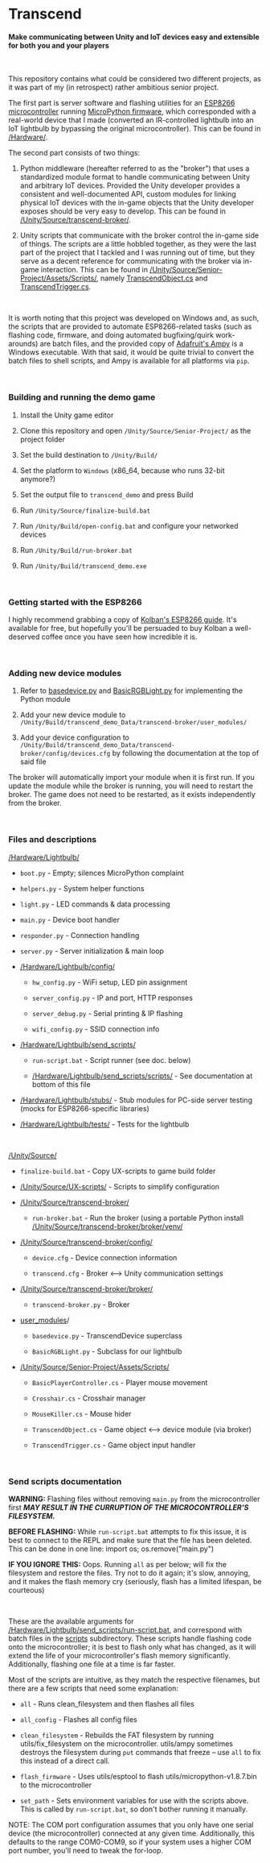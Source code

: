# Transcend
#### Make communicating between Unity and IoT devices easy and extensible for both you and your players

&nbsp;

This repository contains what could be considered two different projects, as it was part of my (in retrospect) rather ambitious senior project.

The first part is server software and flashing utilities for an [ESP8266 microcontroller](https://en.wikipedia.org/wiki/ESP8266) running [MicroPython firmware](https://micropython.org/), which corresponded with a real-world device that I made (converted an IR-controlled lightbulb into an IoT lightbulb by bypassing the original microcontroller). This can be found in [/Hardware/](/Hardware/).

The second part consists of two things:

1) Python middleware (hereafter referred to as the "broker") that uses a standardized module format to handle communicating between Unity and arbitrary IoT devices. Provided the Unity developer provides a consistent and well-documented API, custom modules for linking physical IoT devices with the in-game objects that the Unity developer exposes should be very easy to develop. This can be found in [/Unity/Source/transcend-broker/](/Unity/Source/transcend-broker/).

2) Unity scripts that communicate with the broker control the in-game side of things. The scripts are a little hobbled together, as they were the last part of the project that I tackled and I was running out of time, but they serve as a decent reference for communicating with the broker via in-game interaction. This can be found in [/Unity/Source/Senior-Project/Assets/Scripts/](/Unity/Source/Senior-Project/Assets/Scripts/), namely [TranscendObject.cs](/Unity/Source/Senior-Project/Assets/Scripts/TranscendObject.cs) and [TranscendTrigger.cs](/Unity/Source/Senior-Project/Assets/Scripts/TranscendTrigger.cs).

&nbsp;

It is worth noting that this project was developed on Windows and, as such, the scripts that are provided to automate ESP8266-related tasks (such as flashing code, firmware, and doing automated bugfixing/quirk work-arounds) are batch files, and the provided copy of [Adafruit's Ampy](https://github.com/pycampers/ampy) is a Windows executable. With that said, it would be quite trivial to convert the batch files to shell scripts, and Ampy is available for all platforms via `pip`.

&nbsp;

### Building and running the demo game

1) Install the Unity game editor

2) Clone this repository and open `/Unity/Source/Senior-Project/` as the project folder

3) Set the build destination to `/Unity/Build/`

4) Set the platform to `Windows` (x86\_64, because who runs 32-bit anymore?)

5) Set the output file to `transcend_demo` and press Build

6) Run `/Unity/Source/finalize-build.bat`

7) Run `/Unity/Build/open-config.bat` and configure your networked devices

8) Run `/Unity/Build/run-broker.bat`

9) Run `/Unity/Build/transcend_demo.exe`

&nbsp;

### Getting started with the ESP8266

I highly recommend grabbing a copy of [Kolban's ESP8266 guide](http://neilkolban.com/tech/esp8266/). It's available for free, but hopefully you'll be persuaded to buy Kolban a well-deserved coffee once you have seen how incredible it is.

&nbsp;

### Adding new device modules

1) Refer to [basedevice.py](/Unity/Source/transcend-broker/user_modules/basedevice.py) and [BasicRGBLight.py](/Unity/Source/transcend-broker/user_modules/BasicRGBLight.py) for implementing the Python module

2) Add your new device module to `/Unity/Build/transcend_demo_Data/transcend-broker/user_modules/`

3) Add your device configuration to `/Unity/Build/transcend_demo_Data/transcend-broker/config/devices.cfg` by following the documentation at the top of said file

The broker will automatically import your module when it is first run. If you update the module while the broker is running, you will need to restart the broker. The game does not need to be restarted, as it exists independently from the broker.

&nbsp;

### Files and descriptions

[/Hardware/Lightbulb/](/Hardware/Lightbulb/)

  - `boot.py`    -  Empty; silences MicroPython complaint

  - `helpers.py`    -  System helper functions

  - `light.py`    -  LED commands &amp; data processing

  - `main.py`    -  Device boot handler

  - `responder.py`    -  Connection handling

  - `server.py`    -  Server initialization &amp; main loop

   - [/Hardware/Lightbulb/config/](/Hardware/Lightbulb/config/)

     - `hw_config.py`   -  WiFi setup, LED pin assignment

     - `server_config.py`  -  IP and port, HTTP responses

     - `server_debug.py`  -  Serial printing &amp; IP flashing

     - `wifi_config.py`   -  SSID connection info

  - [/Hardware/Lightbulb/send_scripts/](/Hardware/Lightbulb/send_scripts/)

     - `run-script.bat`   -  Script runner (see doc. below)

    - [/Hardware/Lightbulb/send_scripts/scripts/](/Hardware/Lightbulb/send_scripts/scripts)   -  See documentation at bottom of this file

  - [/Hardware/Lightbulb/stubs/](/Hardware/Lightbulb/stubs)     -  Stub modules for PC-side server testing (mocks for ESP8266-specific libraries)

  - [/Hardware/Lightbulb/tests/](/Hardware/Lightbulb/tests)     -  Tests for the lightbulb

&nbsp;

[/Unity/Source/](/Unity/Source)

  - `finalize-build.bat`   -  Copy UX-scripts to game build folder
  
  - [/Unity/Source/UX-scripts/](/Unity/Source/UX-scripts)    -  Scripts to simplify configuration

  - [/Unity/Source/transcend-broker/](/Unity/Source/transcend-broker)

    - `run-broker.bat` -  Run the broker (using a portable Python install [/Unity/Source/transcend-broker/broker/venv/](/Unity/Source/transcend-broker/broker/venv/)

  - [/Unity/Source/transcend-broker/config/](/Unity/Source/transcend-broker/config)

    - `device.cfg` -  Device connection information

    - `transcend.cfg` -  Broker <--> Unity communication settings

  - [/Unity/Source/transcend-broker/broker/](/Unity/Source/transcend-broker/broker)

    - `transcend-broker.py`   -  Broker

  - [user\_modules](/Unity/Source/transcend-broker/user_modules)/

    - `basedevice.py`  -  TranscendDevice superclass

    - `BasicRGBLight.py` -  Subclass for our lightbulb

  - [/Unity/Source/Senior-Project/Assets/Scripts/](/Unity/Source/Senior-Project/Assets/Scripts)

    - `BasicPlayerController.cs` -  Player mouse movement

    - `Crosshair.cs`   -  Crosshair manager

    - `MouseKiller.cs`  -  Mouse hider

    - `TranscendObject.cs`  -  Game object <--> device module (via broker)

    - `TranscendTrigger.cs`  -  Game object input handler

&nbsp;

### Send scripts documentation

**WARNING:** Flashing files without removing `main.py` from the microcontroller first ***MAY RESULT IN THE CURRUPTION OF THE MICROCONTROLLER'S FILESYSTEM.***

**BEFORE FLASHING:** While `run-script.bat` attempts to fix this issue, it is best to connect to the REPL and make sure that the file has been deleted. This can be done in one line: import os; os.remove("main.py")

**IF YOU IGNORE THIS:** Oops. Running `all` as per below; will fix the filesystem and restore the files. Try not to do it again; it's slow, annoying, and it makes the flash memory cry (seriously, flash has a limited lifespan, be courteous)

&nbsp;

These are the available arguments for [/Hardware/Lightbulb/send_scripts/run-script.bat](/Hardware/Lightbulb/send_scripts/run-script.bat), and correspond with batch files in the [scripts]([/Hardware/Lightbulb/send_scripts/scripts) subdirectory. These scripts handle flashing code onto the microcontroller; it is best to flash only what has changed, as it will extend the life of your microcontroller's flash memory significantly. Additionally, flashing one file at a time is far faster.

Most of the scripts are intuitive, as they match the respective filenames, but there are a few scripts that need some explanation:

 - `all`   -  Runs clean\_filesystem and then flashes all files

 - `all_config`  -  Flashes all config files

 - `clean_filesystem` -  Rebuilds the FAT filesystem by running utils/fix\_filesystem on the microcontroller. utils/ampy sometimes destroys the filesystem during `put` commands that freeze – use `all` to fix this instead of a direct call.

 - `flash_firmware` -  Uses utils/esptool to flash utils/micropython-v1.8.7.bin to the microcontroller

 - `set_path` -  Sets environment variables for use with the scripts above. This is called by `run-script.bat`, so don't bother running it manually.


NOTE: The COM port configuration assumes that you only have one serial device (the microcontroller) connected at any given time.
Additionally, this defaults to the range COM0-COM9, so if your system uses a higher COM port number, you'll need to tweak the for-loop.
